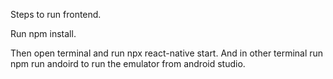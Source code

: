 Steps to run frontend.

Run npm install.

Then open terminal and run npx react-native start.
And in other terminal run npm run andoird to run the emulator from android studio.
